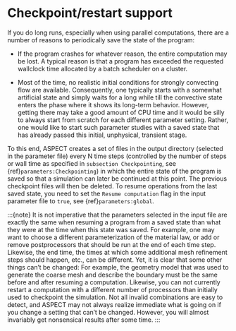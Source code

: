 # Checkpoint/restart support

If you do long runs, especially when using parallel computations, there are a
number of reasons to periodically save the state of the program:

-   If the program crashes for whatever reason, the entire computation may be
    lost. A typical reason is that a program has exceeded the requested
    wallclock time allocated by a batch scheduler on a cluster.

-   Most of the time, no realistic initial conditions for strongly convecting
    flow are available. Consequently, one typically starts with a somewhat
    artificial state and simply waits for a long while till the convective
    state enters the phase where it shows its long-term behavior. However,
    getting there may take a good amount of CPU time and it would be silly to
    always start from scratch for each different parameter setting. Rather,
    one would like to start such parameter studies with a saved state that has
    already passed this initial, unphysical, transient stage.

To this end, ASPECT creates a set of files in
the output directory (selected in the parameter file) every N time steps
(controlled by the number of steps or wall time as specified in
`subsection Checkpointing`, see
{ref}`parameters:Checkpointing`) in which the entire state of
the program is saved so that a simulation can later be continued at this
point. The previous checkpoint files will then be deleted. To resume
operations from the last saved state, you need to set the `Resume computation`
flag in the input parameter file to `true`, see
{ref}`parameters:global`.

:::{note}
It is not imperative that the parameters selected in the input file are exactly the same
when resuming a program from a saved state than what they were at the time when this state
was saved. For example, one may want to choose a different parameterization of the material law,
or add or remove postprocessors that should be run at the end of each time step. Likewise, the
end time, the times at which some additional mesh refinement steps should happen, etc., can be
different.
Yet, it is clear that some other things can’t be changed: For example, the geometry model that
was used to generate the coarse mesh and describe the boundary must be the same before and
after resuming a computation. Likewise, you can not currently restart a computation with a
different number of processors than initially used to checkpoint the simulation. Not all invalid
combinations are easy to detect, and ASPECT may not always realize immediate what is going on
if you change a setting that can’t be changed. However, you will almost invariably get nonsensical
results after some time.
:::
